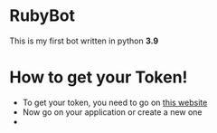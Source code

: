# RubyBot
This is my first bot written in python **3.9**
# How to get your Token!
- To get your token, you need to go on [this website](https://discord.com/developers/applications)
- Now go on your application or create a new one
- 